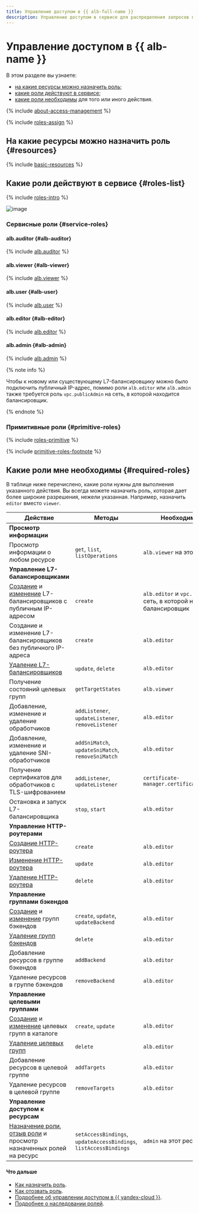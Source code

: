 ```yaml
---
title: Управление доступом в {{ alb-full-name }}
description: Управление доступом в сервисе для распределения запросов по бэкендам сетевых приложений и терминирования TLS-шифрования — {{ alb-full-name }}. В разделе описано, на какие ресурсы можно назначить роль, какие роли действуют в сервисе, какие роли необходимы для того или иного действия.
---
```


# Управление доступом в {{ alb-name }}

В этом разделе вы узнаете:
* [на какие ресурсы можно назначить роль](#resources);
* [какие роли действуют в сервисе](#roles-list);
* [какие роли необходимы](#required-roles) для того или иного действия.

{% include [about-access-management](../../_includes/iam/about-access-management.md) %}

{% include [roles-assign](../../_includes/iam/roles-assign.md) %}

## На какие ресурсы можно назначить роль {#resources}

{% include [basic-resources](../../_includes/iam/basic-resources-for-access-control.md) %}

## Какие роли действуют в сервисе {#roles-list}

{% include [roles-intro](../../_includes/roles-intro.md) %}

![image](../../_assets/application-load-balancer/security/service-roles-hierarchy.svg)

### Сервисные роли {#service-roles}

#### alb.auditor {#alb-auditor}

{% include [alb.auditor](../../_roles/alb/auditor.md) %}

#### alb.viewer {#alb-viewer}

{% include [alb.viewer](../../_roles/alb/viewer.md) %}

#### alb.user {#alb-user}

{% include [alb.user](../../_roles/alb/user.md) %}

#### alb.editor {#alb-editor}

{% include [alb.editor](../../_roles/alb/editor.md) %}

#### alb.admin {#alb-admin}

{% include [alb.admin](../../_roles/alb/admin.md) %}

{% note info %}

Чтобы к новому или существующему L7-балансировщику можно было подключить публичный IP-адрес, помимо роли `alb.editor` или `alb.admin` также требуется роль `vpc.publicAdmin` на сеть, в которой находится балансировщик.

{% endnote %}

### Примитивные роли {#primitive-roles}

{% include [roles-primitive](../../_includes/roles-primitive.md) %}

{% include [primitive-roles-footnote](../../_includes/primitive-roles-footnote.md) %}

## Какие роли мне необходимы {#required-roles}

В таблице ниже перечислено, какие роли нужны для выполнения указанного действия. Вы всегда можете назначить роль, которая дает более широкие разрешения, нежели указанная. Например, назначить `editor` вместо `viewer`.

Действие | Методы | Необходимые роли
----- | ----- | -----
**Просмотр информации** | |
Просмотр информации о любом ресурсе | `get`, `list`, `listOperations` | `alb.viewer` на этот ресурс
**Управление L7-балансировщиками** | |
[Создание](../operations/application-load-balancer-create.md) и [изменение](../operations/application-load-balancer-update.md) L7-балансировщиков с публичным IP-адресом | `create` | `alb.editor` и `vpc.publicAdmin` на сеть, в которой находится балансировщик
Создание и изменение L7-балансировщиков без публичного IP-адреса | `create` | `alb.editor`
[Удаление L7-балансировщиков](../operations/application-load-balancer-delete.md) | `update`, `delete` | `alb.editor`
Получение состояний целевых групп | `getTargetStates` | `alb.viewer`
Добавление, изменение и удаление обработчиков | `addListener`, `updateListener`, `removeListener` | `alb.editor`
Добавление, изменение и удаление SNI-обработчиков | `addSniMatch`, `updateSniMatch`, `removeSniMatch` | `alb.editor`
Получение сертификатов для обработчиков с TLS-шифрованием | `addListener`, `updateListener` | `certificate-manager.certificates.downloader`
Остановка и запуск L7-балансировщика | `stop`, `start` | `alb.editor`
**Управление HTTP-роутерами** | |
[Создание HTTP-роутера](../operations/http-router-create.md) | `create` | `alb.editor`
[Изменение HTTP-роутера](../operations/http-router-update.md) | `update` | `alb.editor`
[Удаление HTTP-роутера](../operations/http-router-delete.md) | `delete` | `alb.editor`
**Управление группами бэкендов** | |
[Создание](../operations/backend-group-create.md) и [изменение](../operations/backend-group-update.md) групп бэкендов | `create`, `update`, `updateBackend` | `alb.editor`
[Удаление групп бэкендов](../operations/backend-group-delete.md) | `delete` | `alb.editor`
Добавление ресурсов в группе бэкендов | `addBackend` | `alb.editor`
Удаление ресурсов в группе бэкендов | `removeBackend` | `alb.editor`
**Управление целевыми группами** | |
[Создание](../operations/target-group-create.md) и [изменение](../operations/target-group-update.md) целевых групп в каталоге | `create`, `update` | `alb.editor`
[Удаление целевых групп](../operations/target-group-delete.md) | `delete` | `alb.editor`
Добавление ресурсов в целевой группе | `addTargets` | `alb.editor`
Удаление ресурсов в целевой группе | `removeTargets` | `alb.editor`
**Управление доступом к ресурсам** | |
[Назначение роли](../../iam/operations/roles/grant.md), [отзыв роли](../../iam/operations/roles/revoke.md) и просмотр назначенных ролей на ресурс | `setAccessBindings`, `updateAccessBindings`, `listAccessBindings` | `admin` на этот ресурс

#### Что дальше

* [Как назначить роль](../../iam/operations/roles/grant.md).
* [Как отозвать роль](../../iam/operations/roles/revoke.md).
* [Подробнее об управлении доступом в {{ yandex-cloud }}](../../iam/concepts/access-control/index.md).
* [Подробнее о наследовании ролей](../../resource-manager/concepts/resources-hierarchy.md#access-rights-inheritance).
